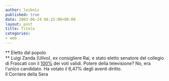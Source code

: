 ```yaml
---
author: leibniz
published: true
date: 2003-06-24 06:25:00+00:00
layout: post
title: Titolo
categories:
- web
---
```


   **   Eletto dal popolo   
**   Luigi Zanda (Ulivo), ex consigliere Rai, e stato eletto senatore del collegio di Frascati con il  [ 100%](http://www.corriere.it/edicola/index.jsp?path=POLITICA&doc=UNOaa) dei voti validi. Potere della televisione? No, era l'unico candidato. Ha votato il 6,47% degli aventi diritto.   
Il Corriere della Sera
